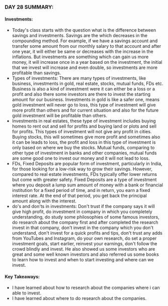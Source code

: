 ### DAY 28 SUMMARY:
#### Investments:
- Today's class starts with the question what is the difference between savings and investments. Savings are the which decreases in the compounding method. For example, if we have a savings account and transfer some amount from our monthly salary to that account and after one year, it will either be same or decreases with the increase in the inflations. But investments are something which can gain us more money, it will increase once in a year based on the investment, the initial that we invest will increase and even double, so investments are more profitable than savings.
- Types of investments: There are many types of investments, like business, investments in gold, real estate, stocks, mutual funds, FDs etc. Business is also a kind of investment were it can either be a loss or a profit and also there some investors are there to invest the starting amount for our business. Investments in gold is like a safer one, means gold investment will never go to loss, this type of investment will give more profit than others and for current situation and also for the future gold investment will be profitable than others. 
- Investments in real estates, these type of investment includes buying homes to rent out and sell for profits and buying land or plots and sell for profits. This types of investment will not give any profit in cities. Buying stocks, this will sometimes give more profit and sometimes also it can be leads to loss, the profit and loss in this type of investment is only based on where we buy the stocks. Mutual funds, comparing to other type of investment in banks and other companies, mutual funds are some good one to invest our money and it will not lead to loss.
- FDs, Fixed Deposits are popular form of investment, particularly in India, for those looking for a low-risk way to grow their savings. However, compared to real estate investments, FDs typically offer lower returns but come with greater safety. Fixed Deposits are a type of investment where you deposit a lump sum amount of money with a bank or financial institution for a fixed period of time, and in return, you earn a fixed interest rate. At the end of that period, you get back the principal amount along with the interest.
- do's and don'ts in investments: Don't trust if the company says it will give high profit, do investment in company in which you completely understanding, do study some philosophies of some famous investors, do research about the company first and after completed the research invest in that company, don't invest in the company which you don't understand, don't invest for a quick profits and tips, don't trust any adds from YouTubes and Instagram, do your own research, do set a proper investment goals, start earlier, reinvest your earnings, don't follow the crowd blindly and invest. He also showed us some investors who are great and some well known investors and also referred us some books to learn how to invest and when to start investing and where can we invest.

#### Key Takeaways:
- I have learned about how to research about the companies where i can able to invest.
- I have learned about where to do research about the companies.